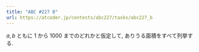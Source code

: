 ```yaml
---
title: "ABC #227 B"
url: https://atcoder.jp/contests/abc227/tasks/abc227_b
---
```

$a, b$ ともに $1$ から $1000$ までのどれかと仮定して, ありうる面積をすべて列挙する.
